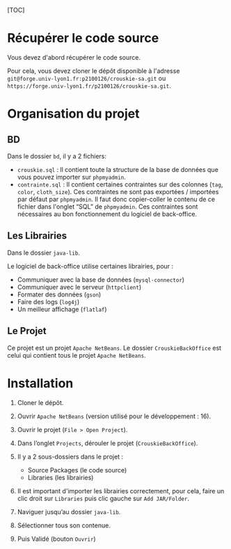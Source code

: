 [TOC]

# Récupérer le code source

Vous devez d'abord récupérer le code source.

Pour cela, vous devez cloner le dépôt disponible à l'adresse `git@forge.univ-lyon1.fr:p2100126/crouskie-sa.git` ou `https://forge.univ-lyon1.fr/p2100126/crouskie-sa.git`.



# Organisation du projet

## BD

Dans le dossier `bd`, il y a 2 fichiers:

- `crouskie.sql` : ll contient toute la structure de la base de données que vous pouvez importer sur `phpmyadmin`. 
- `contrainte.sql` : Il contient certaines contraintes sur des colonnes (`tag`, `color`, `cloth_size`). Ces contraintes ne sont pas exportées / importées par défaut par `phpmyadmin`. Il faut donc copier-coller le contenu de ce fichier dans l'onglet “SQL” de `phpmyadmin`. Ces contraintes sont nécessaires au bon fonctionnement du logiciel de back-office.

## Les Librairies

Dans le dossier `java-lib`.

Le logiciel de back-office utilise certaines librairies, pour :

- Communiquer avec la base de données (`mysql-connector`)
- Communiquer avec le serveur (`httpclient`)
- Formater des données (`gson`)
- Faire des logs (`log4j`)
- Un meilleur affichage (`flatlaf`)

## Le Projet

Ce projet est un projet `Apache NetBeans`. Le dossier `CrouskieBackOffice` est celui qui contient tous le projet `Apache NetBeans`. 



# Installation

1. Cloner le dépôt.
2. Ouvrir `Apache NetBeans` (version utilisé pour le développement : 16). 
3. Ouvrir le projet (`File > Open Project`).
4. Dans l’onglet `Projects`,  dérouler le projet (`CrouskieBackOffice`).
5. Il y a 2 sous-dossiers dans le projet :
   - Source Packages (le code source)
   - Libraries (les librairies)

6. Il est important d'importer les librairies correctement, pour cela, faire un clic droit sur `Libraries` puis clic gauche sur `Add JAR/Folder`.
7. Naviguer jusqu’au dossier `java-lib`.
8. Sélectionner tous son contenue.
9. Puis Validé (bouton `Ouvrir`)

